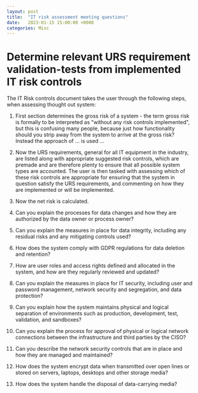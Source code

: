 ```yaml
---
layout: post
title:  "IT risk assessment meeting questions"
date:   2023-01-15 15:00:00 +0000
categories: Misc
---
```

# Determine relevant URS requirement validation-tests from implemented IT risk controls
The IT Risk controls document takes the user through the following steps, when assessing thought out system:
1. First section determines the gross risk of a system - the term gross risk is formally to be interpreted as "without any risk controls implemented", but this is confusing many people, because just how functionality should you strip away from the system to arrive at the gross risk? Instead the approach of ... is used ...
2.  Now the URS requirements, general for all IT equipment in the industry, are listed along with appropriate suggested risk controls, which are premade and are therefore plenty to ensure that all possible system types are accounted. The user is then tasked with assessing which of these risk controls are appropriate for ensuring that the system in question satisfy the URS requirements, and commenting on how they are implemented or will be implemented.
3.  Now the net risk is calculated.

1. Can you explain the processes for data changes and how they are authorized by the data owner or process owner?
2. Can you explain the measures in place for data integrity, including any residual risks and any mitigating controls used?
3. How does the system comply with GDPR regulations for data deletion and retention?
4. How are user roles and access rights defined and allocated in the system, and how are they regularly reviewed and updated?
5. Can you explain the measures in place for IT security, including user and password management, network security and segregation, and data protection?
6. Can you explain how the system maintains physical and logical separation of environments such as production, development, test, validation, and sandboxes?
7. Can you explain the process for approval of physical or logical network connections between the infrastructure and third parties by the CISO?
8. Can you describe the network security controls that are in place and how they are managed and maintained?
9. How does the system encrypt data when transmitted over open lines or stored on servers, laptops, desktops and other storage media?
10. How does the system handle the disposal of data-carrying media?
